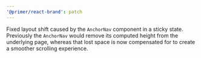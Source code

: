 ```yaml
---
'@primer/react-brand': patch
---
```


Fixed layout shift caused by the `AnchorNav` component in a sticky state. Previously the `AnchorNav` would remove its computed height from the underlying page, whereas that lost space is now compensated for to create a smoother scrolling experience.
